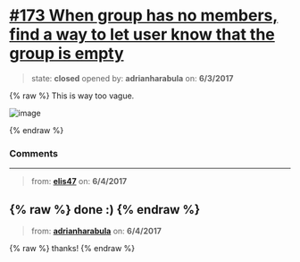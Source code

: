 # [\#173 When group has no members, find a way to let user know that the group is empty](https://github.com/adrianharabula/condr/issues/173)

> state: **closed** opened by: **adrianharabula** on: **6/3/2017**

{% raw %}
This is way too vague.

![image](https://cloud.githubusercontent.com/assets/2271038/26755959/c1edc55e-48a0-11e7-9461-c1424cd30c03.png)

{% endraw %}


### Comments

---
> from: [**elis47**](https://github.com/adrianharabula/condr/issues/173#issuecomment-306032816) on: **6/4/2017**

{% raw %}
done :)
{% endraw %}
---
> from: [**adrianharabula**](https://github.com/adrianharabula/condr/issues/173#issuecomment-306033348) on: **6/4/2017**

{% raw %}
thanks!
{% endraw %}
